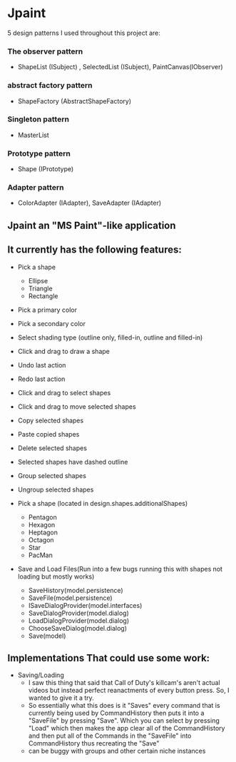 # Jpaint

5 design patterns I used throughout this project are: 
### The observer pattern 
- ShapeList (ISubject) , SelectedList (ISubject), PaintCanvas(IObserver) 
### abstract factory pattern 
- ShapeFactory (AbstractShapeFactory)
### Singleton pattern 
- MasterList
### Prototype pattern 
- Shape (IPrototype) 
### Adapter pattern 
- ColorAdapter (IAdapter), SaveAdapter (IAdapter)

## Jpaint an "MS Paint"-like application

## It currently has the following features:

- Pick a shape
  - Ellipse
  - Triangle
  - Rectangle
- Pick a primary color
- Pick a secondary color
- Select shading type (outline only, filled-in, outline and filled-in)
- Click and drag to draw a shape
- Undo last action
- Redo last action
- Click and drag to select shapes
- Click and drag to move selected shapes
- Copy selected shapes
- Paste copied shapes
- Delete selected shapes
- Selected shapes have dashed outline
- Group selected shapes
- Ungroup selected shapes

- Pick a shape (located in design.shapes.additionalShapes)
  - Pentagon
  - Hexagon
  - Heptagon
  - Octagon
  - Star
  - PacMan

- Save and Load Files(Run into a few bugs running this with shapes not loading but mostly works)
  - SaveHistory(model.persistence)
  - SaveFile(model.persistence)
  - ISaveDialogProvider(model.interfaces)
  - SaveDialogProvider(model.dialog)
  - LoadDialogProvider(model.dialog)
  - ChooseSaveDialog(model.dialog)
  - Save(model)

## Implementations That could use some work:
- Saving/Loading
  - I saw this thing that said that Call of Duty's killcam's aren't actual videos but instead perfect reanactments of every button press. So, I wanted to give it a try.
  - So essentially what this does is it "Saves" every command that is currently being used by CommandHistory then puts it into a "SaveFile" by pressing "Save". Which you can select by pressing "Load" which then makes the app clear all of the CommandHistory and then put all of the Commands in the "SaveFile" into CommandHistory thus recreating the "Save"
  - can be buggy with groups and other certain niche instances

